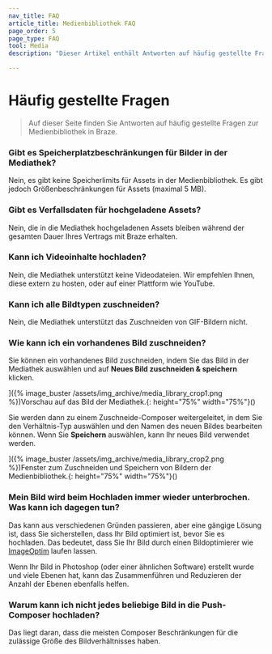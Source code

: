 ```yaml
---
nav_title: FAQ
article_title: Medienbibliothek FAQ
page_order: 5
page_type: FAQ
tool: Media
description: "Dieser Artikel enthält Antworten auf häufig gestellte Fragen zur Medienbibliothek in Braze."

---
```


# Häufig gestellte Fragen

> Auf dieser Seite finden Sie Antworten auf häufig gestellte Fragen zur Medienbibliothek in Braze.

### Gibt es Speicherplatzbeschränkungen für Bilder in der Mediathek?

Nein, es gibt keine Speicherlimits für Assets in der Medienbibliothek. Es gibt jedoch Größenbeschränkungen für Assets (maximal 5 MB).

### Gibt es Verfallsdaten für hochgeladene Assets?

Nein, die in die Mediathek hochgeladenen Assets bleiben während der gesamten Dauer Ihres Vertrags mit Braze erhalten.

### Kann ich Videoinhalte hochladen?

Nein, die Mediathek unterstützt keine Videodateien. Wir empfehlen Ihnen, diese extern zu hosten, oder auf einer Plattform wie YouTube.

### Kann ich alle Bildtypen zuschneiden?

Nein, die Mediathek unterstützt das Zuschneiden von GIF-Bildern nicht.

### Wie kann ich ein vorhandenes Bild zuschneiden?

Sie können ein vorhandenes Bild zuschneiden, indem Sie das Bild in der Mediathek auswählen und auf **Neues Bild zuschneiden & speichern** klicken. 

]({% image_buster /assets/img_archive/media_library_crop1.png %})Vorschau auf das Bild der Mediathek.{: height="75%" width="75%"}()

Sie werden dann zu einem Zuschneide-Composer weitergeleitet, in dem Sie den Verhältnis-Typ auswählen und den Namen des neuen Bildes bearbeiten können. Wenn Sie **Speichern** auswählen, kann Ihr neues Bild verwendet werden.

]({% image_buster /assets/img_archive/media_library_crop2.png %})Fenster zum Zuschneiden und Speichern von Bildern der Medienbibliothek.{: height="75%" width="75%"}()

### Mein Bild wird beim Hochladen immer wieder unterbrochen. Was kann ich dagegen tun?

Das kann aus verschiedenen Gründen passieren, aber eine gängige Lösung ist, dass Sie sicherstellen, dass Ihr Bild optimiert ist, bevor Sie es hochladen. Das bedeutet, dass Sie Ihr Bild durch einen Bildoptimierer wie [ImageOptim](https://imageoptim.com/mac) laufen lassen.

Wenn Ihr Bild in Photoshop (oder einer ähnlichen Software) erstellt wurde und viele Ebenen hat, kann das Zusammenführen und Reduzieren der Anzahl der Ebenen ebenfalls helfen.

### Warum kann ich nicht jedes beliebige Bild in die Push-Composer hochladen?

Das liegt daran, dass die meisten Composer Beschränkungen für die zulässige Größe des Bildverhältnisses haben.


